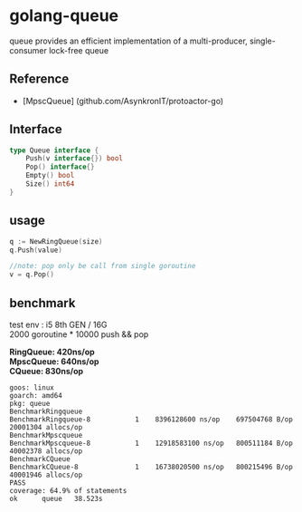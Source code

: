 # golang-queue
queue provides an efficient implementation of a multi-producer, single-consumer lock-free queue

## Reference

-  [MpscQueue] (github.com/AsynkronIT/protoactor-go)

## Interface

``` go
type Queue interface {
    Push(v interface{}) bool
    Pop() interface{}
    Empty() bool
    Size() int64
}
```

## usage

``` go
q := NewRingQueue(size)
q.Push(value)

//note: pop only be call from single goroutine
v = q.Pop()
```

## benchmark

test env :  i5 8th GEN / 16G  
2000 goroutine * 10000 push  && pop  

**RingQueue:  420ns/op**  
**MpscQueue:  640ns/op**  
**CQueue:     830ns/op**  

``` console
goos: linux
goarch: amd64
pkg: queue
BenchmarkRingqueue
BenchmarkRingqueue-8   	       1	8396128600 ns/op	697504768 B/op	20001304 allocs/op
BenchmarkMpscqueue
BenchmarkMpscqueue-8   	       1	12918583100 ns/op	800511184 B/op	40002378 allocs/op
BenchmarkCQueue
BenchmarkCQueue-8      	       1	16738020500 ns/op	800215496 B/op	40001946 allocs/op
PASS
coverage: 64.9% of statements
ok  	queue	38.523s
```

